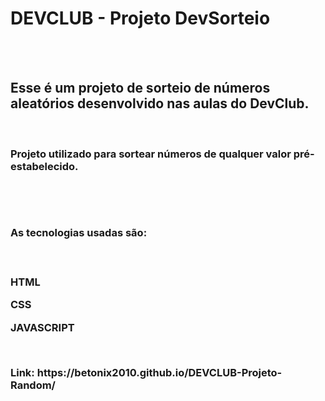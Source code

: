 
<h1>DEVCLUB - Projeto DevSorteio</h1>
<br>
<br>
<h2> Esse é um projeto de sorteio de números aleatórios desenvolvido nas aulas do DevClub.</h2>
<br>
<h3> Projeto utilizado para sortear números de qualquer valor pré-estabelecido.<h3>
<br>
<br>  
<h3> As tecnologias usadas são:<h3>
<br>
<p> HTML <p>
<P> CSS <P>
<p> JAVASCRIPT <p>
<br>
<p>Link: https://betonix2010.github.io/DEVCLUB-Projeto-Random/<p>
  
